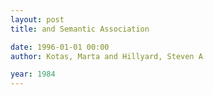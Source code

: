 ```yaml
---
layout: post
title: and Semantic Association

date: 1996-01-01 00:00
author: Kotas, Marta and Hillyard, Steven A

year: 1984
---
```



